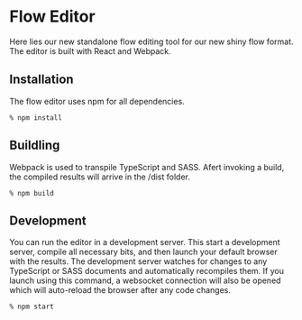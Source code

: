 # Flow Editor
Here lies our new standalone flow editing tool for our new shiny flow format. The editor is built with React and Webpack.

## Installation
The flow editor uses npm for all dependencies.
```
% npm install
```

## Buildling
Webpack is used to transpile TypeScript and SASS. Afert invoking a build, the compiled results will arrive in the /dist folder.
```
% npm build
```

## Development
You can run the editor in a development server. This start a development server, compile all necessary bits, and then launch your default browser with the results. The development server watches for changes to any TypeScript or SASS documents and automatically recompiles them. If you launch using this command, a websocket connection will also be opened which will auto-reload the browser after any code changes.
```
% npm start
```
